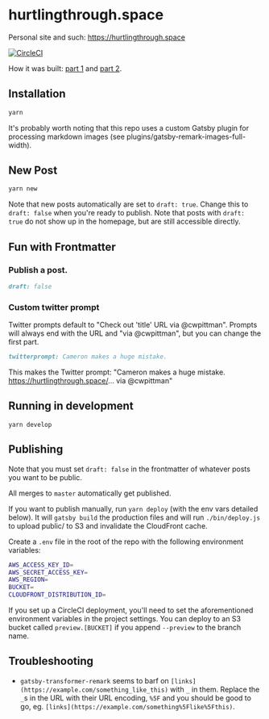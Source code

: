 # hurtlingthrough.space

Personal site and such: https://hurtlingthrough.space

[![CircleCI](https://circleci.com/gh/cameronwp/hurtling-through-space/tree/master.svg?style=shield&circle-token=471090fb75fbeb5b65d53f583c230c1232817f0e)](https://circleci.com/gh/cameronwp/hurtling-through-space/tree/master)

How it was built: [part 1](https://hurtlingthrough.space/posts/20171204-building-a-blog/) and [part 2](https://hurtlingthrough.space/posts/20171210-controlling-caches/).

## Installation

```sh
yarn
```

It's probably worth noting that this repo uses a custom Gatsby plugin for processing markdown images (see plugins/gatsby-remark-images-full-width).

## New Post

```sh
yarn new
```

Note that new posts automatically are set to `draft: true`. Change this to `draft: false` when you're ready to publish. Note that posts with `draft: true`
do not show up in the homepage, but are still accessible directly.

## Fun with Frontmatter

### Publish a post.

```md
draft: false
```

### Custom twitter prompt

Twitter prompts default to "Check out 'title' URL via @cwpittman". Prompts will always end with the URL and "via @cwpittman", but you can change the first part.
```md
twitterprompt: Cameron makes a huge mistake.
```

This makes the Twitter prompt: "Cameron makes a huge mistake. https://hurtlingthrough.space/... via @cwpittman"

## Running in development

`yarn develop`

## Publishing

Note that you must set `draft: false` in the frontmatter of whatever posts you
want to be public.

All merges to `master` automatically get published.

If you want to publish manually, run `yarn deploy` (with the env vars detailed below). It will `gatsby build` the production files and will run `./bin/deploy.js` to upload public/ to S3 and invalidate the CloudFront cache.

Create a `.env` file in the root of the repo with the following environment variables:

```sh
AWS_ACCESS_KEY_ID=
AWS_SECRET_ACCESS_KEY=
AWS_REGION=
BUCKET=
CLOUDFRONT_DISTRIBUTION_ID=
```

If you set up a CircleCI deployment, you'll need to set the aforementioned environment variables in the project settings. You can deploy to an S3 bucket called `preview.[BUCKET]` if you append `--preview` to the branch name.

## Troubleshooting

* `gatsby-transformer-remark` seems to barf on `[links](https://example.com/something_like_this)` with `_` in them. Replace the `_`s in the URL with their URL encoding, `%5F` and you should be good to go, eg. `[links](https://example.com/something%5Flike%5Fthis)`.
